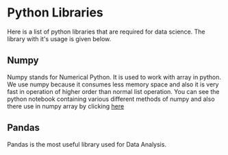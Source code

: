 # Python Libraries
Here is a list of python libraries that are required for data science. The library with it's usage is given below.
## Numpy
Numpy stands for Numerical Python. It is used to work with array in python. We use numpy because it consumes less memory space and also it is very fast in operation of higher order than normal list operation. You can see the python notebook containing various different methods of numpy and also there use in numpy array by clicking <a href="https://github.com/dubeyshubham786/Python_Libraries/blob/main/Numpy/Numpy.ipynb">here</a>

## Pandas
Pandas is the most useful library used for Data Analysis. 
